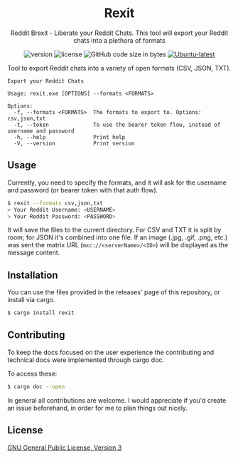 <div align="center">

# Rexit

Reddit Brexit - Liberate your Reddit Chats. This tool will export your Reddit chats into a plethora of formats

![version](https://img.shields.io/github/v/tag/mpult/rexit?color=orange)
![license](https://img.shields.io/github/license/mpult/rexit?color=blue)
![GitHub code size in bytes](https://img.shields.io/github/languages/code-size/mpult/rexit?color=red)
[![Ubuntu-latest](https://github.com/MPult/Rexit/actions/workflows/Ubuntu-latest.yml/badge.svg)](https://github.com/MPult/Rexit/actions/workflows/Ubuntu-latest.yml)

</div>

Tool to export Reddit chats into a variety of open formats (CSV, JSON, TXT).

```
Export your Reddit Chats

Usage: rexit.exe [OPTIONS] --formats <FORMATS>

Options:
  -f, --formats <FORMATS>  The formats to export to. Options: csv,json,txt
  -t, --token              To use the bearer token flow, instead of username and password
  -h, --help               Print help
  -V, --version            Print version
```

## Usage

Currently, you need to specify the formats, and it will ask for the username and password (or bearer token with that auth flow).

```bash
$ rexit --formats csv,json,txt
> Your Reddit Username: <USERNAME>
> Your Reddit Password: <PASSWORD>
```
It will save the files to the current directory. For CSV and TXT it is split by room; for JSON it's combined into one file. If an image (.jpg, .gif, .png, etc.) was sent the matrix URL (`mxc://<serverName>/<ID>`) will be displayed as the message content. 

## Installation
You can use the files provided in the releases' page of this repository, or install via cargo.

```BASH
$ cargo install rexit
```

## Contributing
To keep the docs focused on the user experience the contributing and technical docs were implemented through cargo doc.

To access these:
```bash
$ cargo doc --open
```

In general all contributions are welcome. I would appreciate if you'd create an issue beforehand, in order for me to plan things out nicely.
## License
[GNU General Public License, Version 3](./LICENSE)
